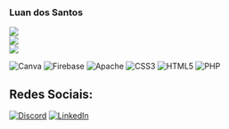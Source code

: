 ### Luan dos Santos


![](https://github-readme-stats.vercel.app/api?username=luandosantos123&theme=radical&hide_border=false&include_all_commits=false&count_private=false)<br/>
![](https://github-readme-streak-stats.herokuapp.com/?user=luandosantos123&theme=radical&hide_border=false)<br/>
![](https://github-readme-stats.vercel.app/api/top-langs/?username=luandosantos123&theme=radical&hide_border=false&include_all_commits=false&count_private=false&layout=compact)


![Canva](https://img.shields.io/badge/Canva-%2300C4CC.svg?style=for-the-badge&logo=Canva&logoColor=white) ![Firebase](https://img.shields.io/badge/Firebase-039BE5?style=for-the-badge&logo=Firebase&logoColor=white) ![Apache](https://img.shields.io/badge/apache-%23D42029.svg?style=for-the-badge&logo=apache&logoColor=white) ![CSS3](https://img.shields.io/badge/css3-%231572B6.svg?style=for-the-badge&logo=css3&logoColor=white) ![HTML5](https://img.shields.io/badge/html5-%23E34F26.svg?style=for-the-badge&logo=html5&logoColor=white) ![PHP](https://img.shields.io/badge/php-%23777BB4.svg?style=for-the-badge&logo=php&logoColor=white)

##  Redes Sociais:
[![Discord](https://img.shields.io/badge/Discord-%237289DA.svg?logo=discord&logoColor=white)](https://discord.gg/Besky) [![LinkedIn](https://img.shields.io/badge/LinkedIn-%230077B5.svg?logo=linkedin&logoColor=white)](https://linkedin.com/in/luan-dos-santos) 
